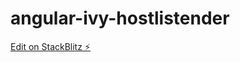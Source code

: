 # angular-ivy-hostlistender

[Edit on StackBlitz ⚡️](https://stackblitz.com/edit/angular-ivy-hostlistender)